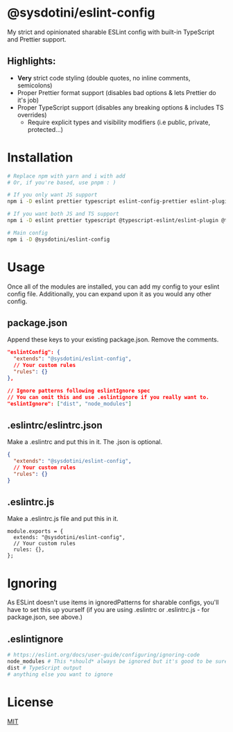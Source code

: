 # @sysdotini/eslint-config

My strict and opinionated sharable ESLint config with built-in TypeScript and Prettier support.

## Highlights:

- **Very** strict code styling (double quotes, no inline comments, semicolons)
- Proper Prettier format support (disables bad options & lets Prettier do it's job)
- Proper TypeScript support (disables any breaking options & includes TS overrides)
  - Require explicit types and visibility modifiers (i.e public, private, protected...)

# Installation

```sh
# Replace npm with yarn and i with add
# Or, if you're based, use pnpm : )

# If you only want JS support
npm i -D eslint prettier typescript eslint-config-prettier eslint-plugin-prettier

# If you want both JS and TS support
npm i -D eslint prettier typescript @typescript-eslint/eslint-plugin @typescript-eslint/parser eslint-config-prettier eslint-plugin-prettier

# Main config
npm i -D @sysdotini/eslint-config
```

# Usage

Once all of the modules are installed, you can add my config to your eslint config file. Additionally, you can expand upon it as you would any other config.

## package.json

Append these keys to your existing package.json. Remove the comments.

```JSON
"eslintConfig": {
  "extends": "@sysdotini/eslint-config",
  // Your custom rules
  "rules": {}
},

// Ignore patterns following eslintIgnore spec
// You can omit this and use .eslintignore if you really want to.
"eslintIgnore": ["dist", "node_modules"]
```

## .eslintrc/eslintrc.json

Make a .eslintrc and put this in it. The .json is optional.

```JSON
{
  "extends": "@sysdotini/eslint-config",
  // Your custom rules
  "rules": {}
}
```

## .eslintrc.js

Make a .eslintrc.js file and put this in it.

```JS
module.exports = {
  extends: "@sysdotini/eslint-config",
  // Your custom rules
  rules: {},
};
```

# Ignoring

As ESLint doesn't use items in ignoredPatterns for sharable configs, you'll have to set this up yourself (if you are using .eslintrc or .eslintrc.js - for package.json, see above.)

## .eslintignore

```sh
# https://eslint.org/docs/user-guide/configuring/ignoring-code
node_modules # This *should* always be ignored but it's good to be sure
dist # TypeScript output
# anything else you want to ignore
```

# License

[MIT][license]

[license]: LICENSE "The MIT License"
